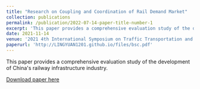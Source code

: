 ```yaml
---
title: "Research on Coupling and Coordination of Rail Demand Market"
collection: publications
permalink: /publication/2022-07-14-paper-title-number-1
excerpt: 'This paper provides a comprehensive evaluation study of the development of China's railway infrastructure industry.'
date: 2021-11-14
venue: '2021 4th International Symposium on Traffic Transportation and Civil Architecture (ISTTCA)'
paperurl: 'http://LINGYUAN1201.github.io/files/bsc.pdf'
---
```


This paper provides a comprehensive evaluation study of the development of China's railway infrastructure industry.

[Download paper here](http://LINGYUAN1201.github.io/files/rail.pdf)
